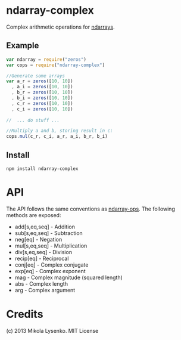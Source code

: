 ndarray-complex
===============
Complex arithmetic operations for [ndarrays](https://github.com/mikolalysenko/ndarray).


## Example

```javascript
var ndarray = require("zeros")
var cops = require("ndarray-complex")

//Generate some arrays
var a_r = zeros([10, 10])
  , a_i = zeros([10, 10])
  , b_r = zeros([10, 10])
  , b_i = zeros([10, 10])
  , c_r = zeros([10, 10])
  , c_i = zeros([10, 10])
  
//  ... do stuff ...

//Multiply a and b, storing result in c:
cops.mul(c_r, c_i, a_r, a_i, b_r, b_i)
```

## Install

    npm install ndarray-complex
    
# API

The API follows the same conventions as [ndarray-ops](https://github.com/mikolalysenko/ndarray-ops).  The following methods are exposed:

* add[s,eq,seq] - Addition
* sub[s,eq,seq] - Subtraction
* neg[eq] - Negation
* mul[s,eq,seq] - Multiplication
* div[s,eq,seq] - Division
* recip[eq] - Reciprocal
* conj[eq] - Complex conjugate
* exp[eq] - Complex exponent
* mag - Complex magnitude (squared length)
* abs - Complex length
* arg - Complex argument

# Credits
(c) 2013 Mikola Lysenko. MIT License